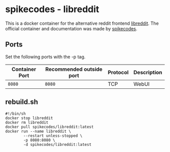 # spikecodes - libreddit

This is a docker container for the alternative reddit frontend
[libreddit](../libreddit.md).
The official container and documentation was made by [spikecodes](https://github.com/spikecodes/libreddit).

## Ports

Set the following ports with the -p tag.

| Container Port | Recommended outside port | Protocol | Description |
| -------------- | ------------------------ | -------- | ----------- |
| `8080`         | `8080`                   | TCP      | WebUI       |

## rebuild.sh

```shell
#!/bin/sh
docker stop libreddit
docker rm libreddit
docker pull spikecodes/libreddit:latest
docker run --name libreddit \
        --restart unless-stopped \
        -p 8080:8080 \
        -d spikecodes/libreddit:latest
```
